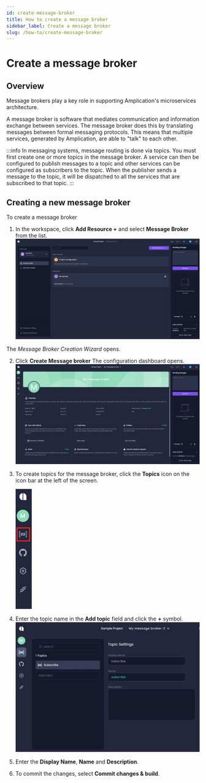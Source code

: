 ```yaml
---
id: create-message-broker
title: How to create a message broker
sidebar_label: Create a message broker
slug: /how-to/create-message-broker
---
```


# Create a message broker

## Overview

Message brokers play a key role in supporting Amplication's microservices architecture.

A message broker is software that mediates communication and information exchange between services. The message broker does this by translating messages between formal messaging protocols. This means that multiple services, generated by Amplication, are able to "talk" to each other.

:::info
In messaging systems, message routing is done via topics.  You must first create one or more topics in the  message broker. A service can then be configured to publish messages to a topic and other services can be configured as subscribers to the topic. When the publisher sends a message to the topic, it will be dispatched to all the services that are subscribed to that topic.
::: 

## Creating a new message broker

To create a message broker
1. In the workspace, click **Add Resource +** and select **Message Broker** from the list.
![](../how-to/assets/message-broker-1.png)

The _Message Broker Creation Wizard_ opens. 
    
2. Click **Create Message broker** 
The configuration dashboard opens.
![](../how-to/assets/message-broker-4.png)

3. To create topics for the message broker, click the **Topics** icon on the icon bar at the left of the screen.

    ![](../how-to/assets/message-broker-5.png)

5. Enter the topic name in the **Add topic** field and click the **+** symbol.
![](../how-to/assets/message-broker-6.png)

6. Enter the **Display Name**, **Name** and **Description**. 

7. To commit the changes, select **Commit changes & build**. 







